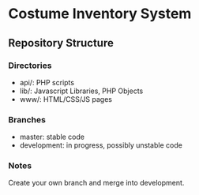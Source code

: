 # Costume Inventory System

## Repository Structure

### Directories
- api/: PHP scripts
- lib/: Javascript Libraries, PHP Objects
- www/: HTML/CSS/JS pages

### Branches
- master: stable code
- development: in progress, possibly unstable code

### Notes
Create your own branch and merge into development.